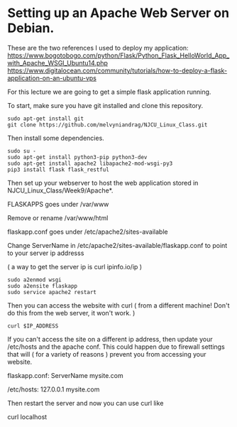 # Setting up an Apache Web Server on Debian.

These are the two references I used to deploy my application:
https://www.bogotobogo.com/python/Flask/Python_Flask_HelloWorld_App_with_Apache_WSGI_Ubuntu14.php
https://www.digitalocean.com/community/tutorials/how-to-deploy-a-flask-application-on-an-ubuntu-vps

For this lecture we are going to get a simple flask application running.

To start, make sure you have git installed and clone this repository.

```
sudo apt-get install git
git clone https://github.com/melvyniandrag/NJCU_Linux_Class.git
```

Then install some dependencies.

```
sudo su -
sudo apt-get install python3-pip python3-dev
sudo apt-get install apache2 libapache2-mod-wsgi-py3
pip3 install flask flask_restful
```
Then set up your webserver to host the web application stored in NJCU_Linux_Class/Week9/Apache*.

FLASKAPPS goes under /var/www

Remove or rename /var/www/html

flaskapp.conf goes under /etc/apache2/sites-available

Change ServerName in /etc/apache2/sites-available/flaskapp.conf to point to your server ip addresss

( a way to  get the server ip  is curl ipinfo.io/ip )

```
sudo a2enmod wsgi
sudo a2ensite flaskapp
sudo service apache2 restart
```

Then you can access the website with curl ( from a different machine! Don't do this from the web server, it won't work. )

```
curl $IP_ADDRESS
```

If you can't access the site on a different ip address, then update your /etc/hosts and the apache conf. This could happen due to firewall settings that will ( for a variety of reasons ) prevent you from accessing your website.

flaskapp.conf:
ServerName mysite.com

/etc/hosts:
127.0.0.1 mysite.com

Then restart the server and now you can use curl like

curl localhost

